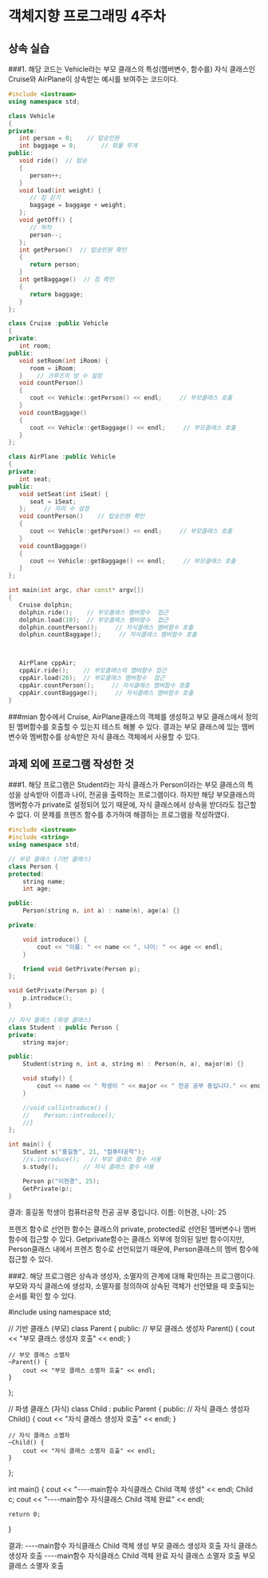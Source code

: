 # 객체지향 프로그래밍 4주차 

## 상속 실습

###1. 해당 코드는 Vehicle라는 부모 클래스의 특성(멤버변수, 함수를) 자식 클래스인 Cruise와 AirPlane이 상속받는 예시를 보여주는 코드이다. 

```cpp
#include <iostream>
using namespace std;

class Vehicle
{
private:
   int person = 0;    // 탑승인원
   int baggage = 0;       // 화물 무게
public:
   void ride()  // 탑승
   {
      person++;
   }
   void load(int weight) {
      // 짐 싣기
      baggage = baggage + weight;
   };   
   void getOff() {
      // 하차
      person--;
   };   
   int getPerson()  // 탑승인원 확인
   {
      return person;
   }
   int getBaggage()  // 짐 확인
   {
      return baggage;
   }
};

class Cruise :public Vehicle
{
private:
   int room;
public:
   void setRoom(int iRoom) {
      room = iRoom;
   }    // 크루즈의 방 수 설정
   void countPerson()
   {
      cout << Vehicle::getPerson() << endl;     // 부모클래스 호출
   }
   void countBaggage()
   {
      cout << Vehicle::getBaggage() << endl;     // 부모클래스 호출
   }
};

class AirPlane :public Vehicle
{
private:
   int seat;
public:
   void setSeat(int iSeat) {
      seat = iSeat;
   };     // 자리 수 설정
   void countPerson()    // 탑승인원 확인
   {
      cout << Vehicle::getPerson() << endl;     // 부모클래스 호출
   }
   void countBaggage()
   {
      cout << Vehicle::getBaggage() << endl;     // 부모클래스 호출
   }
};

int main(int argc, char const* argv[])
{
   Cruise dolphin;
   dolphin.ride();    // 부모클래스 멤버함수  접근
   dolphin.load(10);  // 부모클래스 멤버함수  접근
   dolphin.countPerson();     // 자식클래스 멤버함수 호출
   dolphin.countBaggage();     // 자식클래스 멤버함수 호출



   AirPlane cppAir;
   cppAir.ride();    // 부모클래스의 멤버함수 접근
   cppAir.load(20);  // 부모클래스 멤버함수  접근 
   cppAir.countPerson();     // 자식클래스 멤버함수 호출
   cppAir.countBaggage();     // 자식클래스 멤버함수 호출
}
```
###mian 함수에서 Cruise, AirPlane클래스의 객체를 생성하고 부모 클래스에서 정의된 멤버함수를 호출할 수 있는지 테스트 해볼 수 있다.
결과는 부모 클래스에 있는 멤버변수와 멤버함수를 상속받은 자식 클래스 객체에서 사용할 수 있다.

## 과제 외에 프로그램 작성한 것

###1. 해당 프로그램은 Student라는 자식 클래스가 Person이라는 부모 클래스의 특성을 상속받아 이름과 나이, 전공을 출력하는 프로그램이다.
하지만 해당 부모클래스의 멤버함수가 private로 설정되어 있기 때문에, 자식 클래스에서 상속을 받더라도 접근할 수 없다. 이 문제를 프렌즈 함수를
추가하여 해결하는 프로그램을 작성하였다.

```cpp
#include <iostream>
#include <string>
using namespace std;

// 부모 클래스 (기반 클래스)
class Person {
protected:
    string name;
    int age;

public:
    Person(string n, int a) : name(n), age(a) {}

private:

    void introduce() {
        cout << "이름: " << name << ", 나이: " << age << endl;
    }

    friend void GetPrivate(Person p);
};

void GetPrivate(Person p) {
    p.introduce();
}

// 자식 클래스 (파생 클래스)
class Student : public Person {
private:
    string major;

public:
    Student(string n, int a, string m) : Person(n, a), major(m) {}

    void study() {
        cout << name << " 학생이 " << major << " 전공 공부 중입니다." << endl;
    }

    //void callintroduce() {
    //    Person::introduce();
    //}
};

int main() {
    Student s("홍길동", 21, "컴퓨터공학");
    //s.introduce();   // 부모 클래스 함수 사용
    s.study();       // 자식 클래스 함수 사용

    Person p("이현경", 25);
    GetPrivate(p);
}
```
결과: 
홍길동 학생이 컴퓨터공학 전공 공부 중입니다.
이름: 이현경, 나이: 25

프렌즈 함수로 선언한 함수는 클래스의 private, protected로 선언된 멤버변수나 멤버 함수에 접근할 수 있다. Getprivate함수는
클래스 외부에 정의된 일반 함수이지만, Person클래스 내에서 프렌즈 함수로 선언되었기 때문에, Person클래스의 멤버 함수에 접근할 수 있다.

###2. 해당 프로그램은 상속과 생성자, 소멸자의 관계에 대해 확인하는 프로그램이다.
부모와 자식 클래스에 생성자, 소멸자를 정의하여 상속된 객체가 선언됐을 때 호출되는 순서를 확인 할 수 있다.

#include <iostream>
using namespace std;

// 기반 클래스 (부모)
class Parent {
public:
    // 부모 클래스 생성자
    Parent() {
        cout << "부모 클래스 생성자 호출" << endl;
    }

    // 부모 클래스 소멸자
    ~Parent() {
        cout << "부모 클래스 소멸자 호출" << endl;
    }
};

// 파생 클래스 (자식)
class Child : public Parent {
public:
    // 자식 클래스 생성자
    Child() {
        cout << "자식 클래스 생성자 호출" << endl;
    }

    // 자식 클래스 소멸자
    ~Child() {
        cout << "자식 클래스 소멸자 호출" << endl;
    }
};

int main() {
    cout << "----main함수 자식클래스 Child 객체 생성" << endl;
    Child c; 
    cout << "----main함수 자식클래스 Child 객체 완료" << endl;

    return 0;
}

결과: 
----main함수 자식클래스 Child 객체 생성
부모 클래스 생성자 호출
자식 클래스 생성자 호출
----main함수 자식클래스 Child 객체 완료
자식 클래스 소멸자 호출
부모 클래스 소멸자 호출

